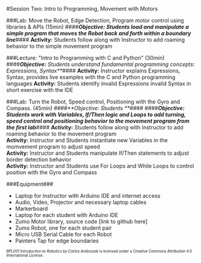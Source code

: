 #Session Two: Intro to Programming, Movement with Motors

###Lab: Move the Robot, Edge Detection, Program motor control using libraries & APIs (15min)
####_**Objective: Students load and manipulate a simple program that moves the Robot
back and forth within a boundary line**_####
**Activity:** Students follow along with Instructor to add roaming behavior to the simple movement program<br>

###Lecture: "Intro to Programming with C and Python" (30min)
####_**Objective:** Students understand fundamental programming concepts: Expressions, Syntax**_####
**Activity:** Instructor explains Expressions, Syntax, provides live examples with the C and Python programming languages
**Activity:** Students identify invalid Expressions invalid Syntax in short exercise with the IDE

###Lab: Turn the Robot, Speed control, Positioning with the Gyro and Compass. (45min)
####_**Objective: Students **_####
####_**Objective: Students work with Variables, If/Then logic and Loops to add turning, speed control and positioning behavior to the movement program from the first lab**_####
**Activity:** Students follow along with Instructor to add roaming behavior to the movement program<br>
**Activity:** Instructor and Students instantiate new Variables in the momvement program to adjust speed<br>
**Activity:** Instructor and Students manipulate If/Then statements to adjust border detection behavior<br>
**Activity:** Instructor and Students use For Loops and While Loops to control position with the Gyro and Compass

###Equipment###
* Laptop for Instructor with Arduino IDE and internet access
* Audio, Video, Projector and necessary laptop cables
* Markerboard
* Laptop for each student with Arduino IDE
* Zumo Motor library, source code [link to github here]
* Zumo Robot, one for each student pair
* Micro USB Serial Cable for each Robot
* Painters Tap for edge boundaries

<sup><sub>*BPL001 Introduction to Robotics by Carlos Ambrozak* is licensed under a Creative Commons Attribution 4.0 International License.</sub></sup>
